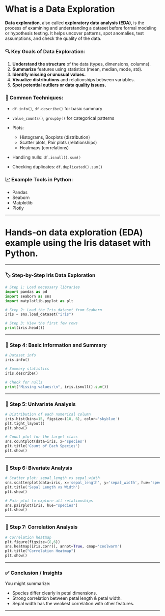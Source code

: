 # What is a Data Exploration

**Data exploration**, also called **exploratory data analysis (EDA)**, is the process of examining and understanding a dataset before formal modeling or hypothesis testing. It helps uncover patterns, spot anomalies, test assumptions, and check the quality of the data.

### 🔍 Key Goals of Data Exploration:

1. **Understand the structure** of the data (types, dimensions, columns).
2. **Summarize** features using statistics (mean, median, mode, std).
3. **Identify missing or unusual values.**
4. **Visualize distributions** and relationships between variables.
5. **Spot potential outliers or data quality issues.**

### 🧰 Common Techniques:

* `df.info()`, `df.describe()` for basic summary
* `value_counts()`, `groupby()` for categorical patterns
* Plots:

  * Histograms, Boxplots (distribution)
  * Scatter plots, Pair plots (relationships)
  * Heatmaps (correlations)
* Handling nulls: `df.isnull().sum()`
* Checking duplicates: `df.duplicated().sum()`

### 📈 Example Tools in Python:

* Pandas
* Seaborn
* Matplotlib
* Plotly

-------

# Hands-on data exploration (EDA) example using the Iris dataset with Python.

---

### 🏷️ **Step-by-Step Iris Data Exploration**

```python
# Step 1: Load necessary libraries
import pandas as pd
import seaborn as sns
import matplotlib.pyplot as plt

# Step 2: Load the Iris dataset from Seaborn
iris = sns.load_dataset("iris")

# Step 3: View the first few rows
print(iris.head())
```

---

### 🧾 **Step 4: Basic Information and Summary**

```python
# Dataset info
iris.info()

# Summary statistics
iris.describe()

# Check for nulls
print("Missing values:\n", iris.isnull().sum())
```

---

### 🧮 **Step 5: Univariate Analysis**

```python
# Distribution of each numerical column
iris.hist(bins=15, figsize=(10, 6), color='skyblue')
plt.tight_layout()
plt.show()

# Count plot for the target class
sns.countplot(data=iris, x='species')
plt.title('Count of Each Species')
plt.show()
```

---

### 🔁 **Step 6: Bivariate Analysis**

```python
# Scatter plot: sepal_length vs sepal_width
sns.scatterplot(data=iris, x='sepal_length', y='sepal_width', hue='species')
plt.title('Sepal Length vs Width')
plt.show()

# Pair plot to explore all relationships
sns.pairplot(iris, hue="species")
plt.show()
```

---

### 🔗 **Step 7: Correlation Analysis**

```python
# Correlation heatmap
plt.figure(figsize=(8,6))
sns.heatmap(iris.corr(), annot=True, cmap='coolwarm')
plt.title("Correlation Heatmap")
plt.show()
```

---

### ✅ **Conclusion / Insights**

You might summarize:

* Species differ clearly in petal dimensions.
* Strong correlation between petal length & petal width.
* Sepal width has the weakest correlation with other features.

---
